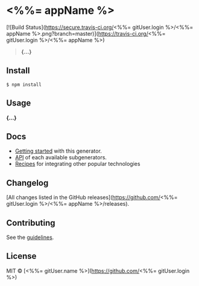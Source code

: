 # <%%= appName %>

[![Build Status](https://secure.travis-ci.org/<%%= gitUser.login %>/<%%= appName %>.png?branch=master)](https://travis-ci.org/<%%= gitUser.login %>/<%%= appName %>)

> **{...}**


## Install

```
$ npm install
```


## Usage

**{...}**


## Docs

* [Getting started](docs/README.md) with this generator.
* [API](docs/recipes/README.md) of each available subgenerators.
* [Recipes](docs/recipes/README.md) for integrating other popular technologies


## Changelog

[All changes listed in the GitHub releases](https://github.com/<%%= gitUser.login %>/<%%= appName %>/releases).


## Contributing

See the [guidelines](CONTRIBUTING.md).


## License

MIT © [<%%= gitUser.name %>](https://github.com/<%%= gitUser.login %>)
